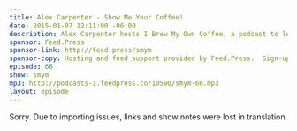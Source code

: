```yaml
---
title: Alex Carpenter - Show Me Your Coffee!
date: 2015-01-07 12:11:00 -06:00
description: Alex Carpenter hosts I Brew My Own Coffee, a podcast to learn how to brew your own coffee from the comforts of your home or office and you&rsquo;ll definitely want a nice cup of coffee in hand while you listen to this episode. 
sponsor: Feed.Press
sponsor-link: http://feed.press/smym
sponsor-copy: Hosting and feed support provided by Feed.Press.  Sign-up today and try FeedPress on a 14 day trial (no contracts or commitments). Use promo code "smym" during checkout to get 10% off your first year.
episode: 66
show: smym
mp3: http://podcasts-1.feedpress.co/10590/smym-66.mp3
layout: episode
---
```


Sorry. Due to importing issues, links and show notes were lost in translation.
